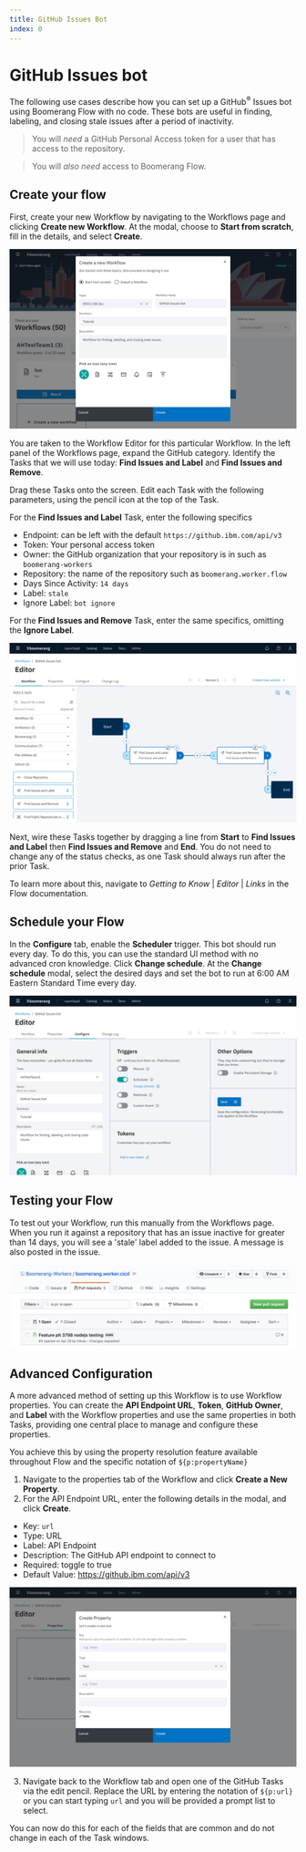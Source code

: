 ```yaml
---
title: GitHub Issues Bot
index: 0
---
```


# GitHub Issues bot

The following use cases describe how you can set up a GitHub<sup>®</sup> Issues bot using Boomerang Flow with no code. These bots are useful in finding, labeling, and closing stale issues after a period of inactivity.

> You will _need_ a GitHub Personal Access token for a user that has access to the repository.

> You will _also need_ access to Boomerang Flow.

## Create your flow

First, create your new Workflow by navigating to the Workflows page and clicking **Create new Workflow**. At the modal, choose to **Start from scratch**, fill in the details, and select **Create**.

![Create Workflow](./assets/github-issues-create-workflow.png)

You are taken to the Workflow Editor for this particular Workflow. In the left panel of the Workflows page, expand the GitHub category. Identify the Tasks that we will use today: **Find Issues and Label** and **Find Issues and Remove**.

Drag these Tasks onto the screen. Edit each Task with the following parameters, using the pencil icon at the top of the Task.

For the **Find Issues and Label** Task, enter the following specifics

- Endpoint: can be left with the default `https://github.ibm.com/api/v3`
- Token: Your personal access token
- Owner: the GitHub organization that your repository is in such as `boomerang-workers`
- Repository: the name of the repository such as `boomerang.worker.flow`
- Days Since Activity: `14 days`
- Label: `stale`
- Ignore Label: `bot ignore`

For the **Find Issues and Remove** Task, enter the same specifics, omitting the **Ignore Label**.

![Workflow Settings](./assets/github-issues-bot-workflow.png)

Next, wire these Tasks together by dragging a line from **Start** to **Find Issues and Label** then **Find Issues and Remove** and **End**. You do not need to change any of the status checks, as one Task should always run after the prior Task.

To learn more about this, navigate to _Getting to Know_ | _Editor_ | _Links_ in the Flow documentation.

## Schedule your Flow

In the **Configure** tab, enable the **Scheduler** trigger. This bot should run every day. To do this, you can use the standard UI method with no advanced cron knowledge. Click **Change schedule**. At the **Change schedule** modal, select the desired days and set the bot to run at 6:00 AM Eastern Standard Time every day.

![Scheduler Settings](./assets/github-issues-bot-scheduler.png)

## Testing your Flow

To test out your Workflow, run this manually from the Workflows page. When you run it against a repository that has an issue inactive for greater than 14 days, you will see a 'stale' label added to the issue. A message is also posted in the issue.

![Stale Issue](./assets/github-issues-bot-repo-stale-label.png)

<!-- ![Stale Issue](./assets/github-issues-bot-repo-stale-message.png) -->

## Advanced Configuration

A more advanced method of setting up this Workflow is to use Workflow properties. You can create the **API Endpoint URL**, **Token**, **GitHub Owner**, and **Label** with the Workflow properties and use the same properties in both Tasks, providing one central place to manage and configure these properties.

You achieve this by using the property resolution feature available throughout Flow and the specific notation of `${p:propertyName}`

1. Navigate to the properties tab of the Workflow and click **Create a New Property**.
2. For the API Endpoint URL, enter the following details in the modal, and click **Create**.

- Key: `url`
- Type: URL
- Label: API Endpoint
- Description: The GitHub API endpoint to connect to
- Required: toggle to true
- Default Value: https://github.ibm.com/api/v3

![API URL Property](./assets/github-issues-bot-create-property.png)

3. Navigate back to the Workflow tab and open one of the GitHub Tasks via the edit pencil. Replace the URL by entering the notation of `${p:url}` or you can start typing `url` and you will be provided a prompt list to select.

You can now do this for each of the fields that are common and do not change in each of the Task windows.
